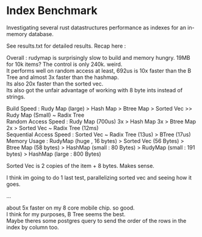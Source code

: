 # Index Benchmark

Investigating several rust datastructures performance as indexes for an in-memory database.

See results.txt for detailed results. Recap here : 

Overall : 
rudymap is surprisingly slow to build and memory hungry. 19MB for 10k items? The control is only 240k. weird.   
It performs well on random access at least, 692us is 10x faster than the B Tree and almost 3x faster than the hashmap.  
Its also 20x faster than the sorted vec.  
Its also got the unfair advantage of working with 8 byte ints instead of strings.  

Build Speed : Rudy Map (large) > Hash Map > Btree Map > Sorted Vec >> Rudy Map (Small) ~ Radix Tree   
Random Access Speed : Rudy Map (700us) 3x > Hash Map 3x > Btree Map  2x > Sorted Vec ~ Radix Tree (12ms)  
Sequential Access Speed : Sorted Vec ~ Radix Tree (13us) > BTree (17us)  
Memory Usage : RudyMap (huge , 16 bytes) > Sorted Vec (56 Bytes) > Btree Map (58 bytes) > HashMap (small : 80 Bytes) > RudyMap (small : 191 bytes) > HashMap (large : 800 Bytes)   

Sorted Vec is 2 copies of the item + 8 bytes. Makes sense.   

I think im going to do 1 last test, parallelizing sorted vec and seeing how it goes.  

...  


about 5x faster on my 8 core mobile chip. so good.  
I think for my purposes, B Tree seems the best.   
Maybe theres some postgres query to send the order of the rows in the index by column too.   